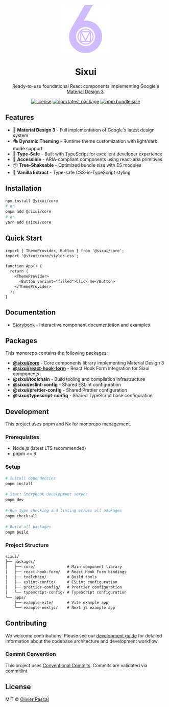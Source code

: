 <p align="center">
  <a href="https://sixui.com" rel="noopener" target="_blank"><img width="150" height="150" src="doc/images/logo-transparent-nomargin.svg" alt="Sixui logo"></a>
</p>

<h1 align="center">Sixui</h1>

<p align="center">
Ready-to-use foundational React components implementing Google's <a href="https://m3.material.io/">Material Design 3</a>.
</p>

<div align="center">

[![license](https://img.shields.io/badge/license-MIT-blue.svg)](https://github.com/sixui/sixui/blob/HEAD/LICENSE)
[![npm latest package](https://img.shields.io/npm/v/@sixui/core/latest.svg)](https://www.npmjs.com/package/@sixui/core)
[![npm bundle size](https://img.shields.io/bundlephobia/minzip/@sixui/core)](https://bundlephobia.com/package/@sixui/core@latest)

</div>

## Features

- 🎨 **Material Design 3** - Full implementation of Google's latest design system
- 🎭 **Dynamic Theming** - Runtime theme customization with light/dark mode support
- 🎯 **Type-Safe** - Built with TypeScript for excellent developer experience
- 🎪 **Accessible** - ARIA-compliant components using react-aria primitives
- 📦 **Tree-Shakeable** - Optimized bundle size with ES modules
- 💅 **Vanilla Extract** - Type-safe CSS-in-TypeScript styling

## Installation

```bash
npm install @sixui/core
# or
pnpm add @sixui/core
# or
yarn add @sixui/core
```

## Quick Start

```tsx
import { ThemeProvider, Button } from '@sixui/core';
import '@sixui/core/styles.css';

function App() {
  return (
    <ThemeProvider>
      <Button variant="filled">Click me</Button>
    </ThemeProvider>
  );
}
```

## Documentation

- [Storybook](https://sixui.com) - Interactive component documentation and examples

## Packages

This monorepo contains the following packages:

- **[@sixui/core](packages/core)** - Core components library implementing Material Design 3
- **[@sixui/react-hook-form](packages/react-hook-form)** - React Hook Form integration for Sixui components
- **@sixui/toolchain** - Build tooling and compilation infrastructure
- **@sixui/eslint-config** - Shared ESLint configuration
- **@sixui/prettier-config** - Shared Prettier configuration
- **@sixui/typescript-config** - Shared TypeScript base configuration

## Development

This project uses pnpm and Nx for monorepo management.

### Prerequisites

- Node.js (latest LTS recommended)
- pnpm >= 9

### Setup

```bash
# Install dependencies
pnpm install

# Start Storybook development server
pnpm dev

# Run type checking and linting across all packages
pnpm check:all

# Build all packages
pnpm build
```

### Project Structure

```
sixui/
├── packages/
│   ├── core/              # Main component library
│   ├── react-hook-form/   # React Hook Form bindings
│   ├── toolchain/         # Build tools
│   ├── eslint-config/     # ESLint configuration
│   ├── prettier-config/   # Prettier configuration
│   └── typescript-config/ # TypeScript configuration
└── apps/
    ├── example-vite/      # Vite example app
    └── example-nextjs/    # Next.js example app
```

## Contributing

We welcome contributions! Please see our [development guide](CLAUDE.md) for detailed information about the codebase architecture and development workflow.

### Commit Convention

This project uses [Conventional Commits](https://www.conventionalcommits.org/). Commits are validated via commitlint.

## License

MIT © [Olivier Pascal](https://github.com/sixui/sixui/blob/HEAD/LICENSE)
